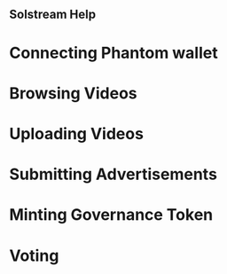 ## Solstream Help

# Connecting Phantom wallet

# Browsing Videos

# Uploading Videos

# Submitting Advertisements

# Minting Governance Token

# Voting
